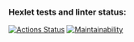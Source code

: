 ### Hexlet tests and linter status:
[![Actions Status](https://github.com/Sarsela/frontend-project-44/actions/workflows/hexlet-check.yml/badge.svg)](https://github.com/Sarsela/frontend-project-44/actions)
[![Maintainability](https://api.codeclimate.com/v1/badges/a010427eff5fa08e2c09/maintainability)](https://codeclimate.com/github/Sarsela/frontend-project-44/maintainability)
